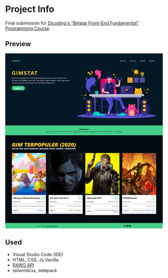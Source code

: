 # Project Info

Final submission for [Dicoding's "Belajar Front-End Fundamental" Programming Course](https://www.dicoding.com/academies/163)

## Preview

![preview-page](src/img/preview.png)

## Used

- Visual Studio Code (IDE)
- HTML, CSS, Js Vanilla
- [RAWG API](https://api.rawg.io/docs/)
- tailwindcss, webpack
